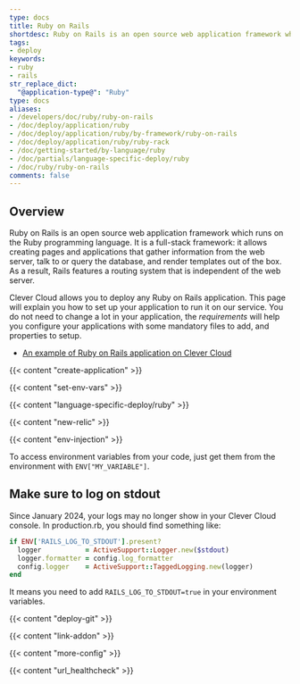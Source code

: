 ```yaml
---
type: docs
title: Ruby on Rails
shortdesc: Ruby on Rails is an open source web application framework which runs on the Ruby programming language.
tags:
- deploy
keywords:
- ruby
- rails
str_replace_dict:
  "@application-type@": "Ruby"
type: docs
aliases:
- /developers/doc/ruby/ruby-on-rails
- /doc/deploy/application/ruby
- /doc/deploy/application/ruby/by-framework/ruby-on-rails
- /doc/deploy/application/ruby/ruby-rack
- /doc/getting-started/by-language/ruby
- /doc/partials/language-specific-deploy/ruby
- /doc/ruby/ruby-on-rails
comments: false
---
```


## Overview

Ruby on Rails is an open source web application framework which runs on the Ruby programming language. It is a full-stack framework: it allows creating pages and applications that gather information from the web server, talk to or query the database, and render templates out of the box. As a result, Rails features a routing system that is independent of the web server.

Clever Cloud allows you to deploy any Ruby on Rails application. This page will explain you how to set up your application to run it on our service.
You do not need to change a lot in your application, the *requirements* will help you configure your applications with some mandatory files to add, and properties to setup.

- [An example of Ruby on Rails application on Clever Cloud](https://GitHub.com/CleverCloudDemos/demo-rubyonrails-pg-rest)

{{< content "create-application" >}}

{{< content "set-env-vars" >}}

{{< content "language-specific-deploy/ruby" >}}

{{< content "new-relic" >}}

{{< content "env-injection" >}}

To access environment variables from your code, just get them from the environment with `ENV["MY_VARIABLE"]`.

## Make sure to log on stdout

Since January 2024, your logs may no longer show in your Clever Cloud console.
In production.rb, you should find something like:

```ruby
if ENV['RAILS_LOG_TO_STDOUT'].present?
  logger           = ActiveSupport::Logger.new($stdout)
  logger.formatter = config.log_formatter
  config.logger    = ActiveSupport::TaggedLogging.new(logger)
end
```

It means you need to add `RAILS_LOG_TO_STDOUT=true` in your environment variables.

{{< content "deploy-git" >}}

{{< content "link-addon" >}}

{{< content "more-config" >}}

{{< content "url_healthcheck" >}}
